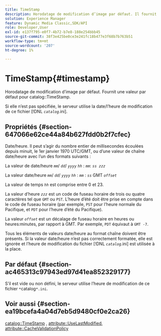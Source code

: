 ```yaml
---
title: TimeStamp
description: Horodatage de modification d’image par défaut. Il fournit une valeur par défaut pour le catalogue TimeStamp.
solution: Experience Manager
feature: Dynamic Media Classic,SDK/API
role: Developer,User
exl-id: e137f795-e0f7-4b72-b7e8-188e254bbb45
source-git-commit: 38f3e425be0ce3e241fc18b477e3f68b7b763b51
workflow-type: tm+mt
source-wordcount: '207'
ht-degree: 1%

---
```


# TimeStamp{#timestamp}

Horodatage de modification d’image par défaut. Fournit une valeur par défaut pour catalog::TimeStamp.

Si elle n’est pas spécifiée, le serveur utilise la date/l’heure de modification de ce fichier [!DNL *`catalog`*.ini].

## Propriétés {#section-647066e62ce44a84b627fdd0b2f7cfec}

Date/heure. Il peut s’agir du nombre entier de millisecondes écoulées depuis minuit, le 1er janvier 1970 UTC/GMT, ou d’une valeur de chaîne date/heure avec l’un des formats suivants :

La valeur de date/heure *`mm`*/ *`dd`*/ *`yyyy`* *`hh`* : *`mm`*: *`ss zzz`*

La valeur date/heure *`mm`*/ *`dd`*/ *`yyyy`* *`hh`* : *`mm`* : *`ss`* GMT *`offset`*

La valeur de temps *`hh`* est comprise entre 0 et 23.

La valeur d’heure *`zzz`* est un code de fuseau horaire de trois ou quatre caractères tel que `GMT` ou `PST`. L’heure d’été doit être prise en compte dans le code de fuseau horaire (par exemple, `PST` pour l’heure normale du Pacifique, et `PDT` pour l’heure d’été du Pacifique).

La valeur *`offset`* est un décalage de fuseau horaire en heures ou heures:minutes, par rapport à GMT. Par exemple, `PDT` équivaut à `GMT -7`.

Tous les éléments de valeurs date/heure au format chaîne doivent être présents. Si la valeur date/heure n’est pas correctement formatée, elle est ignorée et l’heure de modification du fichier [!DNL *`catalog`*.ini] est utilisée à la place.

## Par défaut {#section-ac465313c97943ed97d41ea852329177}

S’il est vide ou non défini, le serveur utilise l’heure de modification de ce fichier `*`catalog`*.ini`.

## Voir aussi {#section-ea19bcefa4a04d7eb5d9480cf0e2ca26}

[catalog::TimeStamp](../../../../../is-api/image-catalog/image-serving-api-ref/c-image-catalog-reference/c-image-svg-data-reference/c-image-data-reference/r-timestamp-cat.md#reference-59a27b72f4cb4a53a3baba83214c4ded) , [attribute::UseLastModified](../../../../../is-api/image-catalog/image-serving-api-ref/c-image-catalog-reference/c-attributes-reference/r-uselastmodified.md#reference-73ecc421e6864a38aec5a4775f06b8e8), [attribute::CacheValidationPolicy](../../../../../is-api/image-catalog/image-serving-api-ref/c-image-catalog-reference/c-attributes-reference/r-cachevalidationpolicy.md#reference-e55e52fd749041718a9af69fa2027b57)

